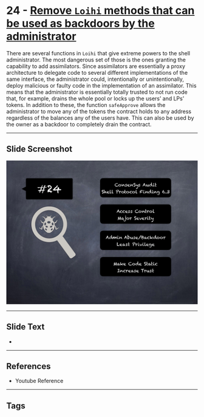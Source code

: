 
# 24 - [Remove `Loihi` methods that can be used as backdoors by the administrator](./Remove%20`Loihi`%20methods%20that%20can%20be%20used%20as%20backdoors%20by%20the%20administrator.md)

 There are several functions in `Loihi` that give extreme powers to the shell administrator. The most dangerous set of those is the ones granting the capability to add assimilators. Since assimilators are essentially a proxy architecture to delegate code to several different implementations of the same interface, the administrator could, intentionally or unintentionally, deploy malicious or faulty code in the implementation of an assimilator. This means that the administrator is essentially totally trusted to not run code that, for example, drains the whole pool or locks up the users’ and LPs’ tokens. In addition to these, the function `safeApprove` allows the administrator to move any of the tokens the contract holds to any address regardless of the balances any of the users have. This can also be used by the owner as a backdoor to completely drain the contract.


___
## Slide Screenshot
![024.png](../../images/7.%20Audit%20Findings%20101/024.png)
___
## Slide Text
- 
___
## References
- Youtube Reference
___
## Tags
